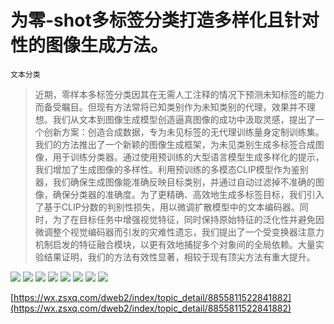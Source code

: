 # 为零-shot多标签分类打造多样化且针对性的图像生成方法。
`文本分类`
> 近期，零样本多标签分类因其在无需人工注释的情况下预测未知标签的能力而备受瞩目。但现有方法常将已知类别作为未知类别的代理，效果并不理想。我们从文本到图像生成模型创造逼真图像的成功中汲取灵感，提出了一个创新方案：创造合成数据，专为未见标签的无代理训练量身定制训练集。我们的方法推出了一个新颖的图像生成框架，为未见类别生成多标签合成图像，用于训练分类器。通过使用预训练的大型语言模型生成多样化的提示，我们增加了生成图像的多样性。利用预训练的多模态CLIP模型作为鉴别器，我们确保生成图像能准确反映目标类别，并通过自动过滤掉不准确的图像，确保分类器的准确度。为了更精确、高效地生成多标签目标，我们引入了基于CLIP分数的判别性损失，用以微调扩散模型中的文本编码器。同时，为了在目标任务中增强视觉特征，同时保持原始特征的泛化性并避免因微调整个视觉编码器而引发的灾难性遗忘，我们提出了一个受变换器注意力机制启发的特征融合模块，以更有效地捕捉多个对象间的全局依赖。大量实验结果证明，我们的方法有效性显著，相较于现有顶尖方法有重大提升。

![](https://raw.githubusercontent.com/HuggingAGI/HuggingArxiv/main/paper_images/2404.03144/x1.png)
![](https://raw.githubusercontent.com/HuggingAGI/HuggingArxiv/main/paper_images/2404.03144/x2.png)
![](https://raw.githubusercontent.com/HuggingAGI/HuggingArxiv/main/paper_images/2404.03144/x3.png)
![](https://raw.githubusercontent.com/HuggingAGI/HuggingArxiv/main/paper_images/2404.03144/x4.png)
![](https://raw.githubusercontent.com/HuggingAGI/HuggingArxiv/main/paper_images/2404.03144/x5.png)
![](https://raw.githubusercontent.com/HuggingAGI/HuggingArxiv/main/paper_images/2404.03144/x6.png)
![](https://raw.githubusercontent.com/HuggingAGI/HuggingArxiv/main/paper_images/2404.03144/x7.png)
![](https://raw.githubusercontent.com/HuggingAGI/HuggingArxiv/main/paper_images/2404.03144/x8.png)

[https://wx.zsxq.com/dweb2/index/topic_detail/8855811522841882](https://wx.zsxq.com/dweb2/index/topic_detail/8855811522841882)
